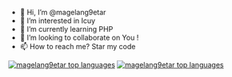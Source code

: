 - 👋 Hi, I’m @magelang9etar
- 👀 I’m interested in Icuy
- 🌱 I’m currently learning PHP
- 💞️ I’m looking to collaborate on You !
- 📫 How to reach me? Star my code 

<!---
magelang9etar/magelang9etar is a ✨ special ✨ repository because its `README.md` (this file) appears on your GitHub profile.
You can click the Preview link to take a look at your changes.
--->
[![magelang9etar top languages](https://github-readme-stats.vercel.app/api?username=magelang9etar&theme=blue-green)](https://github.com/magelang9etar)
[![magelang9etar top languages](https://github-readme-stats.vercel.app/api/top-langs/?username=magelang9etar&theme=blue-green)](https://github.com/magelang9etar)
